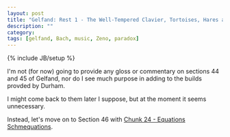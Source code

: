 ```yaml
---
layout: post
title: "Gelfand: Rest 1 - The Well-Tempered Clavier, Tortoises, Hares and Greeks"
description: ""
category: 
tags: [gelfand, Bach, music, Zeno, paradox]
---
```

{% include JB/setup %}

I'm not (for now) going to provide any gloss or commentary on sections 44 and 45 of Gelfand, nor do I see much purpose in adding to the builds provded by Durham.  

I might come back to them later I suppose, but at the moment it seems unnecessary.

Instead, let's move on to Section 46 with [Chunk 24 - Equations Schmequations](https://andrewharmellaw.github.io/2017/04/13/gelfands-algebra-rest-1-the-well-tempered-clavier). 
